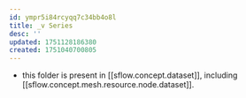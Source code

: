 ```yaml
---
id: ympr5i84rcyqq7c34bb4o8l
title: _v Series
desc: ''
updated: 1751128186380
created: 1751040700805
---
```


- this folder is present in [[sflow.concept.dataset]], including [[sflow.concept.mesh.resource.node.dataset]].